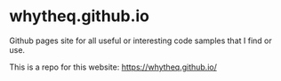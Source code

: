 # whytheq.github.io
Github pages site for all useful or interesting code samples that I find or use.

This is a repo for this website: https://whytheq.github.io/

